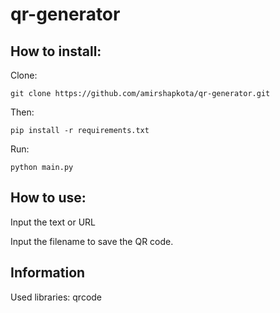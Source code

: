 # qr-generator

## How to install:

Clone:

`git clone https://github.com/amirshapkota/qr-generator.git`

Then:

`pip install -r requirements.txt`

Run:

`python main.py`

## How to use:

Input the text or URL

Input the filename to save the QR code.

## Information

Used libraries: qrcode

